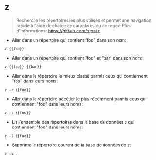 # z

> Recherche les répertoires les plus utilisés et permet une navigation rapide à l'aide de chaine de caractères ou de regex.
> Plus d'informations: <https://github.com/rupa/z>.

- Aller dans un répertoire qui contient "foo" dans son nom:

`z {{foo}}`

- Aller dans un répertoire qui contient "foo" et "bar' dans son nom:

`z {{foo}} {{bar}}`

- Aller dans le répertoire le mieux classé parmis ceux qui contiennent "foo" dans leurs noms:

`z -r {{foo}}`

- Aller dans le répertoire accéder le plus récemment parmis ceux qui contiennent "foo" dans leurs noms:

`z -t {{foo}}`

- Lis l'ensemble des répertoires dans la base de données `z` qui contiennent "foo" dans leurs noms:

`z -l {{foo}}`

- Supprime le répertoire courant de la base de données de `z`:

`z -x .`
